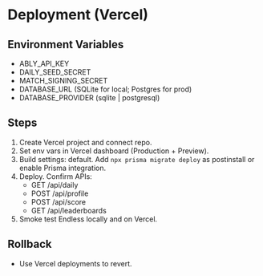 # Deployment (Vercel)

## Environment Variables
- ABLY_API_KEY
- DAILY_SEED_SECRET
- MATCH_SIGNING_SECRET
- DATABASE_URL (SQLite for local; Postgres for prod)
- DATABASE_PROVIDER (sqlite | postgresql)

## Steps
1. Create Vercel project and connect repo.
2. Set env vars in Vercel dashboard (Production + Preview).
3. Build settings: default. Add `npx prisma migrate deploy` as postinstall or enable Prisma integration.
4. Deploy. Confirm APIs:
   - GET /api/daily
   - POST /api/profile
   - POST /api/score
   - GET /api/leaderboards
5. Smoke test Endless locally and on Vercel.

## Rollback
- Use Vercel deployments to revert.

